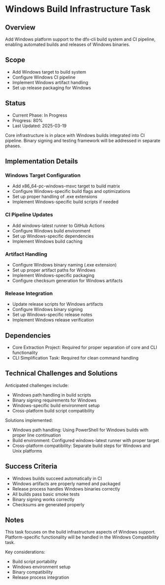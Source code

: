 # Windows Build Infrastructure Task

## Overview

Add Windows platform support to the dfx-cli build system and CI pipeline, enabling automated builds and releases of Windows binaries.

## Scope

- Add Windows target to build system
- Configure Windows CI pipeline
- Implement Windows artifact handling
- Set up release packaging for Windows

## Status

- Current Phase: In Progress
- Progress: 80%
- Last Updated: 2025-03-19

Core infrastructure is in place with Windows builds integrated into CI pipeline. Binary signing and testing framework will be addressed in separate phases.

## Implementation Details

### Windows Target Configuration

- Add x86_64-pc-windows-msvc target to build matrix
- Configure Windows-specific build flags and optimizations
- Set up proper handling of .exe extensions
- Implement Windows-specific build scripts if needed

### CI Pipeline Updates

- Add windows-latest runner to GitHub Actions
- Configure Windows build environment
- Set up Windows-specific dependencies
- Implement Windows build caching

### Artifact Handling

- Configure Windows binary naming (.exe extension)
- Set up proper artifact paths for Windows
- Implement Windows-specific packaging
- Configure checksum generation for Windows artifacts

### Release Integration

- Update release scripts for Windows artifacts
- Configure Windows binary signing
- Set up Windows-specific release notes
- Implement Windows release verification

## Dependencies

- Core Extraction Project: Required for proper separation of core and CLI functionality
- CLI Simplification Task: Required for clean command handling

## Technical Challenges and Solutions

Anticipated challenges include:

- Windows path handling in build scripts
- Binary signing requirements for Windows
- Windows-specific build environment setup
- Cross-platform build script compatibility

Solutions implemented:

- Windows path handling: Using PowerShell for Windows builds with proper line continuation
- Build environment: Configured windows-latest runner with proper target
- Cross-platform compatibility: Separate build steps for Windows and Unix platforms

## Success Criteria

- Windows builds succeed automatically in CI
- Windows artifacts are properly named and packaged
- Release process handles Windows binaries correctly
- All builds pass basic smoke tests
- Binary signing works correctly
- Checksums are generated properly

## Notes

This task focuses on the build infrastructure aspects of Windows support. Platform-specific functionality will be handled in the Windows Compatibility task.

Key considerations:

- Build script portability
- Windows environment setup
- Binary compatibility
- Release process integration
